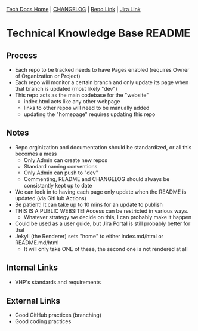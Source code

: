 [Tech Docs Home](https://docs.vhpportal.com/) | [CHANGELOG](./CHANGELOG.md) | [Repo Link](https://github.com/VHP1946/VD-RRQuoter) | [Jira Link](https://vhp.atlassian.net)

# Technical Knowledge Base README

## Process
* Each repo to be tracked needs to have Pages enabled (requires Owner of Organization or Project)
* Each repo will monitor a certain branch and only update its page when that branch is updated (most likely "dev")
* This repo acts as the main codebase for the "website"
    * index.html acts like any other webpage
    * links to other repos will need to be manually added
    * updating the "homepage" requires updating this repo


## Notes
* Repo orginization and documentation should be standardized, or all this becomes a mess
    * Only Admin can create new repos
    * Standard naming conventions
    * Only Admin can push to "dev"
    * Commenting, README and CHANGELOG should always be consistantly kept up to date
* We can look in to having each page only update when the README is updated (via GitHub Actions)
* Be patient! It can take up to 10 mins for an update to publish
* THIS IS A PUBLIC WEBSITE! Access can be restricted in various ways. 
    * Whatever strategy we decide on this, I can probably make it happen
* Could be used as a user guide, but Jira Portal is still probably better for that
* Jekyll (the Renderer) sets "home" to either index.md/html or README.md/html
    * It will only take ONE of these, the second one is not rendered at all


## Internal Links
* VHP's standards and requirements


## External Links
* Good GitHub practices (branching)
* Good coding practices